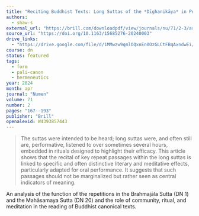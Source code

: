```yaml
---
title: "Reciting Buddhist Texts: Long Suttas of the *Dīghanikāya* in Performance"
authors:
  - shaw-s
external_url: "https://brill.com/downloadpdf/view/journals/nu/71/2-3/article-p167_3.pdf"
source_url: "https://doi.org/10.1163/15685276-20240003"
drive_links:
  - "https://drive.google.com/file/d/1MMwzw9qmlOQxnEn0OzGLCtFBqAxndwEi/view?usp=drivesdk"
course: dn
status: featured
tags:
  - form
  - pali-canon
  - hermeneutics
year: 2024
month: apr
journal: "Numen"
volume: 71
number: 2
pages: "167--193"
publisher: "Brill"
openalexid: W4393857443
---
```


> The suttas were intended to be heard; long suttas were, and often still are, performative, listened to over sometimes several hours, embedded in rituals designed to highlight their efficacy.
> This article shows that the recital of key repeat passages within the long suttas is linked to specific and often distinctive literary and meditative effects, particularly adapted for oral performance.
> It suggests that such passages should not be marginalized but rather seen as central indicators of meaning.

An analysis of the function of the repetitions in the Brahmajāla Sutta (DN 1) and the Mahāsamaya Sutta (DN 20) and the role of community, ritual, and meditation in the reading of Buddhist canonical texts.

